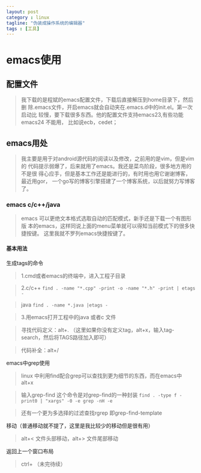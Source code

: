 ```yaml
---
layout: post
category : linux
tagline: "伪装成操作系统的编辑器"
tags : [工具]
---
```


# emacs使用 #

## 配置文件 ##
> 我下载的是程斌的emacs配置文件，下载后直接解压到home目录下，然后删
>除.emacs文件，开启emacs就会自动夹在.emacs.d中的init.el。第一次启动比
>较慢，要下载很多东西。他的配置文件支持emacs23,有些功能emacs24 不能用，
>比如说ecb，cedet；

##  emacs用处 ##
>我主要是用于对android源代码的阅读以及修改，之前用的是vim，但是vim的
>代码提示弱爆了，后来就用了emacs。我还是菜鸟阶段，很多地方用的不是很
>得心应手，但是基本工作还是能进行的，有时用也用它谢谢博客，最近用gor，
>一个go写的博客引擎搭建了一个博客系统，以后就努力写博客了。

### emacs c/c++/java ###
>emacs 可以更绝文本格式选取自动的匹配模式，新手还是下载一个有图形版
>本的emacs，这样同说上面的menu菜单就可以得知当前模式下的很多快捷按键。
>这里我就不罗列emacs快捷按键了。
#### 基本用法 ####
生成tags的命令

>1.cmd或者emacs的终端中，进入工程子目录

>2.c/c++
   `find . -name "*.cpp" -print -o -name "*.h" -print | etags -`
   
>java
   `find . -name *.java |etags -`

>3.用emacs打开工程中的java 或者c 文件

>寻找代码定义：alt+. （这里如果你没有定义tag，alt+x，输入tag-search，然后将TAGS路径加入即可）

>代码补全：alt+/

emacs中grep使用

>linux 中利用find配合grep可以查找到更为细节的东西，而在emacs中 alt+x

>输入grep-find 这个命令是对grep-find的一种封装
`find . -type f -print0 | "xargs" -0 -e grep -nH -e `

>还有一个更为多选择的过滤查找rgrep 即grep-find-template

移动（普通移动就不提了，这里是我比较少的移动但是很有用）
>alt+< 文件头部移动，alt+> 文件尾部移动

返回上一个窗口布局

>ctrl+
    （未完待续）


    
